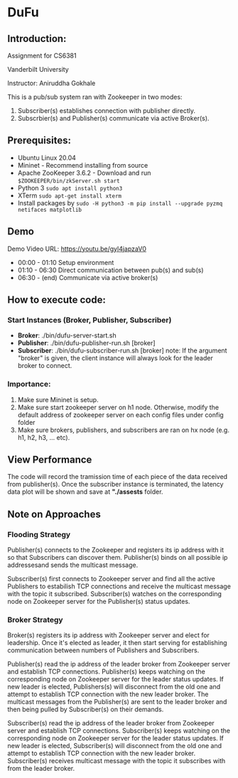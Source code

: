 # DuFu

## Introduction:

Assignment for CS6381

Vanderbilt University

Instructor: Aniruddha Gokhale

This is a pub/sub system ran with Zookeeper in two modes:

1. Subscriber(s) establishes connection with publisher directly.
2. Subscrbier(s) and Publisher(s) communicate via active Broker(s).

## Prerequisites:

- Ubuntu Linux 20.04
- Mininet - Recommend installing from source
- Apache ZooKeeper 3.6.2 - Download and run `$ZOOKEEPER/bin/zkServer.sh start`
- Python 3 `sudo apt install python3`
- XTerm `sudo apt-get install xterm`
- Install packages by `sudo -H python3 -m pip install --upgrade pyzmq netifaces matplotlib`

## Demo

Demo Video URL: https://youtu.be/gyl4japzaV0

- 00:00​ - 01:10 Setup environment
- 01:10​ - 06:30 Direct communication between pub(s) and sub(s)
- 06:30​ - (end) Communicate via active broker(s)

## How to execute code:

### Start Instances (Broker, Publisher, Subscriber)

- **Broker**: ./bin/dufu-server-start.sh
- **Publisher**: ./bin/dufu-publisher-run.sh [broker]
- **Subscriber**: ./bin/dufu-subscriber-run.sh [broker]
  note: If the argument "broker" is given, the client instance will always look for the leader broker to connect.

### Importance:

1. Make sure Mininet is setup.
2. Make sure start zookeeper server on h1 node. Otherwise, modify the default address of zookeeper server on each config files under config folder
3. Make sure brokers, publishers, and subscribers are ran on hx node (e.g. h1, h2, h3, ... etc).

## View Performance

The code will record the tramission time of each piece of the data received from publisher(s). Once the subscriber instance is terminated, the latency data plot will be shown and save at **"./assests** folder.

## Note on Approaches

### Flooding Strategy

Publisher(s) connects to the Zookeeper and registers its ip address with it so that Subscribers can discover them. Publisher(s) binds on all possible ip addressesand sends the multicast message.

Subscriber(s) first connects to Zookeeper server and find all the active Publishers to estabilish TCP connections and receive the multicast message with the topic it subscribed. Subscriber(s) watches on the corresponding node on Zookeeper server for the Publisher(s) status updates.

### Broker Strategy

Broker(s) registers its ip address with Zookeeper server and elect for leadership. Once it's elected as leader, it then start serving for establishing communication between numbers of Publishers and Subscribers.

Publisher(s) read the ip address of the leader broker from Zookeeper server and establish TCP connections. Publisher(s) keeps watching on the corresponding node on Zookeeper server for the leader status updates. If new leader is elected, Publishers(s) will disconnect from the old one and attempt to establish TCP connection with the new leader broker. The multicast messages from the Publisher(s) are sent to the leader broker and then being pulled by Subscriber(s) on their demands.

Subscriber(s) read the ip address of the leader broker from Zookeeper server and establish TCP connections. Subscriber(s) keeps watching on the corresponding node on Zookeeper server for the leader status updates. If new leader is elected, Subscriber(s) will disconnect from the old one and attempt to establish TCP connection with the new leader broker. Subscriber(s) receives multicast message with the topic it subscribes with from the leader broker.
